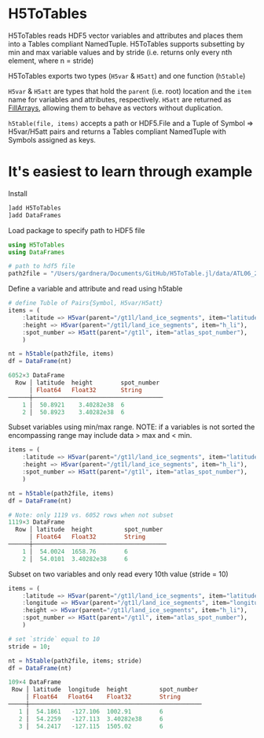 # H5ToTables

H5ToTables reads HDF5 vector variables and attributes and places them into a Tables 
compliant NamedTuple. H5ToTables supports subsetting by min and max variable values 
and by stride (i.e. returns only every nth element, where n = stride)

H5ToTables exports two types (`H5var` & `H5att`) and one function (`h5table`)

`H5var` & `H5att` are types that hold the `parent` (i.e. root) location and the `item` name 
for variables and attributes, respectively. `H5att` are returned as [FillArrays](https://github.com/JuliaArrays/FillArrays.jl), allowing 
them to behave as vectors without duplication.

`h5table(file, items)` accepts a path or HDF5.File and a Tuple of Symbol => H5var/H5att 
pairs and returns a Tables compliant NamedTuple with Symbols assigned as keys.

# It's easiest to learn through example

Install
```julia
]add H5ToTables
]add DataFrames
```

Load package to specify path to HDF5 file
```julia
using H5ToTables
using DataFrames

# path to hdf5 file
path2file = "/Users/gardnera/Documents/GitHub/H5ToTable.jl/data/ATL06_20200309231615_11340602_005_01.h5"
```

Define a variable and attribute and read using h5table
```julia
# define Tuble of Pairs{Symbol, H5var/H5att}
items = (
    :latitude => H5var(parent="/gt1l/land_ice_segments", item="latitude"),
    :height => H5var(parent="/gt1l/land_ice_segments", item="h_li"),
    :spot_number => H5att(parent="/gt1l", item="atlas_spot_number"),
    )

nt = h5table(path2file, items)
df = DataFrame(nt)

6052×3 DataFrame
  Row │ latitude  height        spot_number 
      │ Float64   Float32       String      
──────┼─────────────────────────────────────
    1 │  50.8921    3.40282e38  6
    2 │  50.8923    3.40282e38  6
```

Subset variables using min/max range. 
NOTE: if a variables is not sorted the encompassing range may include data > max and < min.

```julia
items = (
    :latitude => H5var(parent="/gt1l/land_ice_segments", item="latitude"; min = 54.0, max = 56.0),
    :height => H5var(parent="/gt1l/land_ice_segments", item="h_li"),
    :spot_number => H5att(parent="/gt1l", item="atlas_spot_number"),
    )

nt = h5table(path2file, items)
df = DataFrame(nt)

# Note: only 1119 vs. 6052 rows when not subset
1119×3 DataFrame
  Row │ latitude  height         spot_number 
      │ Float64   Float32        String      
──────┼──────────────────────────────────────
    1 │  54.0024  1658.76        6
    2 │  54.0101  3.40282e38     6
```

Subset on two variables and only read every 10th value (stride = 10)
```julia
items = (
    :latitude => H5var(parent="/gt1l/land_ice_segments", item="latitude"; min = 54.0, max = 56.0),
    :longitude => H5var(parent="/gt1l/land_ice_segments", item="longitude", min = -128., max = -127.1),
    :height => H5var(parent="/gt1l/land_ice_segments", item="h_li"),
    :spot_number => H5att(parent="/gt1l", item="atlas_spot_number"),
    )

# set `stride` equal to 10
stride = 10;

nt = h5table(path2file, items; stride)
df = DataFrame(nt)

109×4 DataFrame
 Row │ latitude  longitude  height         spot_number 
     │ Float64   Float64    Float32        String      
─────┼─────────────────────────────────────────────────
   1 │  54.1861   -127.106  1002.91        6
   2 │  54.2259   -127.113  3.40282e38     6
   3 │  54.2417   -127.115  1505.02        6
```